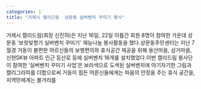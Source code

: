 ```yaml
---
categories: i
title: "거제시 캘리드림  상문동 실버벤치 꾸미기 봉사"
---
```

거제시 캘리드림(회장 신진하)은 지난 16일, 22일 이틀간 회원 8명이 참여한 가운데 상문동 ‘보랏빛향기 실버벤치 꾸미기&#39; 재능나눔 봉사활동을 했다.상문동주민센터는 지난 7월경 거동이 불편한 어르신들의 보행편의와 휴식공간 제공을 위해 용산마을, 삼거마을, 신현SK뷰 아파트 인근 등산로 등에 실버벤치 16개를 설치했었다.이번 캘리드림 봉사단이 참여한 ‘실버벤치 꾸미기 사업’은 보라색으로 도색된 실버벤치에 아기자기한 그림과 캘리그라피를 더함으로써 거동이 힘든 어른신들에게는 마음의 안정을 주는 휴식 공간을, 지역민에게는 볼거리를